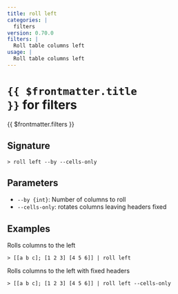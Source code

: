 ```yaml
---
title: roll left
categories: |
  filters
version: 0.70.0
filters: |
  Roll table columns left
usage: |
  Roll table columns left
---
```


# <code>{{ $frontmatter.title }}</code> for filters

<div class='command-title'>{{ $frontmatter.filters }}</div>

## Signature

```> roll left --by --cells-only```

## Parameters

 -  `--by {int}`: Number of columns to roll
 -  `--cells-only`: rotates columns leaving headers fixed

## Examples

Rolls columns to the left
```shell
> [[a b c]; [1 2 3] [4 5 6]] | roll left
```

Rolls columns to the left with fixed headers
```shell
> [[a b c]; [1 2 3] [4 5 6]] | roll left --cells-only
```
